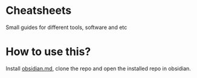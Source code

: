 # Cheatsheets
Small guides for different tools, software and etc

# How to use this?
Install [obsidian.md](https://obsidian.md/), clone the repo and open the installed repo in obsidian.
